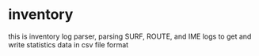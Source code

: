 # inventory
this is inventory log parser, parsing SURF, ROUTE, and IME logs to get and write  statistics data in csv file format
